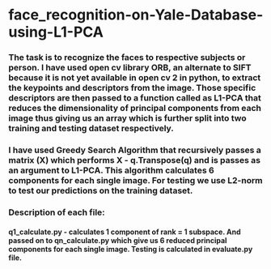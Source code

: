 # face_recognition-on-Yale-Database-using-L1-PCA

### The task is to recognize the faces to respective subjects or person. I have used open cv library ORB, an alternate to SIFT because it is not yet available in open cv 2 in python, to extract the keypoints and descriptors from the image. Those specific descriptors are then passed to a function called as L1-PCA that reduces the dimensionality of principal components from each image thus giving us an array which is further split into two training and testing dataset respectively. 

### I have used Greedy Search Algorithm that recursively passes a matrix (X) which performs X - q.Transpose(q) and is passes as an argument to L1-PCA. This algorithm calculates 6 components for each single image. For testing we use L2-norm to test our predictions on the training dataset. 

### Description of each file: 
#### q1_calculate.py - calculates 1 component of rank = 1 subspace. And passed on to qn_calculate.py which give us 6 reduced principal components for each single image. Testing is calculated in evaluate.py file. 
